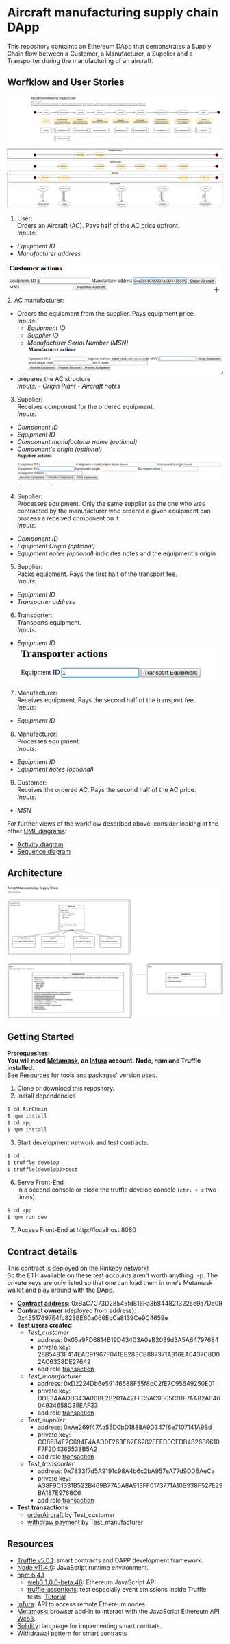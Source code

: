 # Aircraft manufacturing supply chain DApp

This repository containts an Ethereum DApp that demonstrates a Supply Chain flow between a Customer, a Manufacturer, a Supplier and a Transporter during the manufacturing of an aircraft.  

## Worfklow and User Stories
![State diagram](./UML/AC_SupplyChain_StateDiagram.png)
1. User:  
Orders an Aircraft (AC). Pays half of the AC price upfront.  
*Inputs:*  
  - *Equipment ID*
  - *Manufacturer address*  

![Customer menu](./screenshots/customer_menu.png)
2. AC manufacturer:
  * Orders the equipment from the supplier. Pays equipment price.  
  *Inputs:*  
    - *Equipment ID*
    - *Supplier ID*
    - *Manufacturer Serial Number (MSN)*  
![Manufacturer menu](./screenshots/manufacturer_menu.png)
  *  prepares the AC structure  
  *Inputs:*
    - *Origin Plant*
    - *Aircraft notes*
3. Supplier:  
Receives component for the ordered equipment.  
*Inputs:*
  - *Component ID*
  - *Equipment ID*
  - *Component manufacturer name (optional)*
  - *Component's origin (optional)*  
![Supplier menu](./screenshots/supplier_menu.png)
4. Supplier:  
Processes equipment. Only the same supplier as the one who was contracted by the manufacturer who ordered a given equipment can process a received component on it.  
*Inputs:*
  - *Component ID*
  - *Equipment Origin (optional)*
  - *Equipment notes (optional)*
indicates notes and the equipment's origin
5. Supplier:  
Packs equipment. Pays the first half of the transport fee.  
*Inputs:*
  - *Equipment ID*
  - *Transporter address*
6. Transporter:  
Transports equipment.  
*Inputs:*
  - *Equipment ID*  
![Transporter menu](./screenshots/transporter_menu.png)
7. Manufacturer:  
Receives equipment. Pays the second half of the transport fee.  
*Inputs:*
  - *Equipment ID*
8. Manufacturer:  
Processes equipment.  
*Inputs:*
  - *Equipment ID*
  - *Equipment notes (optional)*
9. Customer:  
Receives the ordered AC. Pays the second half of the AC price.  
*Inputs:*
  - *MSN*

For further views of the workflow described above, consider looking at the other [UML diagrams](./UML):
- [Activity diagram](./UML/AC_SupplyChain_ActivityDiagram.png)
- [Sequence diagram](./images/UML/AC_SupplyChain_SequenceDiagram.png)

## Architecture
![Class diagram](./UML/AC_SupplyChain_ClassDiagram.png)

## Getting Started
**Prerequesites:  
You will need [Metamask](https://metamask.io/), an [Infura](https://infura.io/) account. Node, npm and Truffle installed.**  
See [Resources](#resources) for tools and packages' version used.

1. Clone or download this repository.
2. Install dependencies
```
$ cd AirChain
$ npm install
$ cd app
$ npm install
```
3. Start development network and test contracts:
```
$ cd ..
$ truffle develop
$ truffle(develop)>test
```
6. Serve Front-End  
In a second console or close the truffle develop console (`ctrl + c` two times):
```
$ cd app
$ npm run dev
```
7. Access Front-End at http://localhost:8080

## Contract details
This contract is deployed on the Rinkeby network!  
So the ETH available on these test accounts aren't worth anything :-p. The private keys are only listed so that one can load them in one's Metamask wallet and play around with the DApp.
- [**Contract address**](https://rinkeby.etherscan.io/address/0xbac7c73d28545fd816fa3b8448213225e9a7de09): 0xBaC7C73D28545fd816Fa3b8448213225e9a7De09
- **Contract owner** (deployed from address): 0x45517697E4fc823BE60a066EcCa8139Ce9C4659e
- **Test users created**  
  - *Test_customer*
    - address: 0x05a9FD6814B19D43403A0eB2039d3A5A64797684
    - private key: 28B5483F414EAC91967F041BB283CB887371A316EA6437C8D02AC6338DE27642
    - add role [transaction](https://rinkeby.etherscan.io/tx/0x9e2e4736bbe22f8e2e2e3531b3c0729d6cd943b4df1247a3d9db55592c5bd679)
  - *Test_manufacturer*
    - address: 0xD2224Db6e59146588F55f8dC2fE7C95649250E01
    - private key: DDE34AADD343A00BE2B201A42FFC5AC9005C01F7AA82A64604934658C35EAF33
    - add role [transaction](https://rinkeby.etherscan.io/tx/0x633f559c67b604a43a0d12b6f47446126158e9699ee6f9d03c821fd2767d6655)
  - *Test_supplier*
    - address: 0xAe269f47Aa55D0bD1888A9D347f6e7107141A9Bd
    - private key: CC8634E2C694F4AAD0E263E62E6282FEFD0CEDB482686610F7F2D4365538B5A2
    - add role [transaction](https://rinkeby.etherscan.io/tx/0x8836f9e8454b252a624f4525061304bfb20a31b2852d7ec8641e69e3f30740b0)
  - *Test_transporter*
    - address: 0x7833f7d5A9191c98A4b6c2bA957eA77d9DD6AeCa
    - private key: A38F9C1331B522B469B77A5A8A913FF0173771A10B938F527E29BA187E9768C6
    - add role [transaction](https://rinkeby.etherscan.io/tx/0x6833c17906d074fbffbc098d2eceb20214692cb2475028e638f5b715f495de4e)
- **Test transactions**
  - [orderAircraft](https://rinkeby.etherscan.io/tx/0x39687ce22948cb4ac43d2d6e44c3eff2ba5593091deb9958133d87c14d2e3d4c) by Test_customer
  - [withdraw payment](https://rinkeby.etherscan.io/tx/0xdc15c6fd0762caeb769cb56cb32663c62ea11c9eccafcde4ca2490dc1dad95dc) by Test_manufacturer

## Resources
- [Truffle v5.0.1](https://www.truffleframework.com/): smart contracts and DAPP development framework.
- [Node v11.4.0](https://nodejs.org/en/): JavaScript runtime environment.
- [npm 6.4.1](https://www.npmjs.com/get-npm)
  - [web3 1.0.0-beta.46](https://www.npmjs.com/package/web3): Ethereum JavaScript API
  - [truffle-assertions](https://www.npmjs.com/package/truffle-assertions): test especially event emissions inside Truffle tests. [Tutorial](https://kalis.me/check-events-solidity-smart-contract-test-truffle/)
- [Infura](https://infura.io/): API to access remote Ethereum nodes
- [Metamask](https://metamask.io/): browser add-in to interact with the JavaScript Ethereum API [Web3](https://github.com/ethereum/web3.js/).
- [Solidity](https://github.com/ethereum/solidity): language for implementing smart contrats.
- [Withdrawal pattern](https://solidity.readthedocs.io/en/v0.4.24/common-patterns.html#withdrawal-from-contracts) for smart contracts
